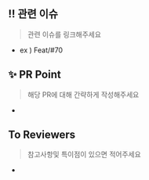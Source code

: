 ## ‼️ 관련 이슈
> 관련 이슈를 링크해주세요
- ex ) Feat/#70

## ✨ PR Point
> 해당 PR에 대해 간략하게 작성해주세요
- 

## To Reviewers
> 참고사항및 특이점이 있으면 적어주세요
- 
